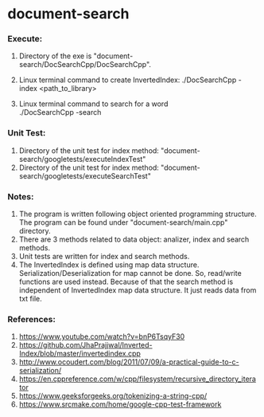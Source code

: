 # document-search

### Execute:

1. Directory of the exe is "document-search/DocSearchCpp/DocSearchCpp".

2. Linux terminal command to create InvertedIndex:
	./DocSearchCpp -index <path_to_library>

3. Linux terminal command to search for a word	
	./DocSearchCpp -search <word>

### Unit Test:
1. Directory of the unit test for index method: "document-search/googletests/executeIndexTest"
2. Directory of the unit test for index method: "document-search/googletests/executeSearchTest"

### Notes:

1. The program is written following object oriented programming structure. The program can be found under "document-search/main.cpp" directory.
2. There are 3 methods related to data object: analizer, index and search methods.
3. Unit tests are written for index and search methods. 
4. The InvertedIndex is defined using map data structure. Serialization/Deserialization for map cannot be done. So, read/write functions are used instead. Because of that the search method is independent of InvertedIndex map data structure. It just reads data from txt file. 

### References:
1. https://www.youtube.com/watch?v=bnP6TsqyF30
2. https://github.com/JhaPrajjwal/Inverted-Index/blob/master/invertedindex.cpp
3. http://www.ocoudert.com/blog/2011/07/09/a-practical-guide-to-c-serialization/
4. https://en.cppreference.com/w/cpp/filesystem/recursive_directory_iterator
5. https://www.geeksforgeeks.org/tokenizing-a-string-cpp/
6. https://www.srcmake.com/home/google-cpp-test-framework

	
